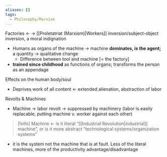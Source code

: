 ```yaml
---
aliases: []
tags:
  - Philosophy/Marxism
---
```


Factories ← → [[Proletatriat (Marxism)|Workers]] inversion/subject-object inversion, a moral indignation

- Humans as organs of the machine → machine **dominates, is the agent;** a quantity → qualitative change
  - Difference between tool and machine [= the factory]
- **trained since childhood** as functions of organs; transforms the person as an appendage

Effects on the human body/soul

- Deprives work of all content ← extended alienation, abstraction of labor

Revolts & Machines

- Machine → labor revolt → suppressed by machinery (labor is easily replacable, putting machine v. worker against each other)

> [!info] Machine ← is it literal “[[Industrial Revolution|industrial]] machine”, or is it more abstract “technological systems/organization systems”

- it is the system not the machine that is at fault. Less of the literal machines, more of the productivity advantage/disadvantage
